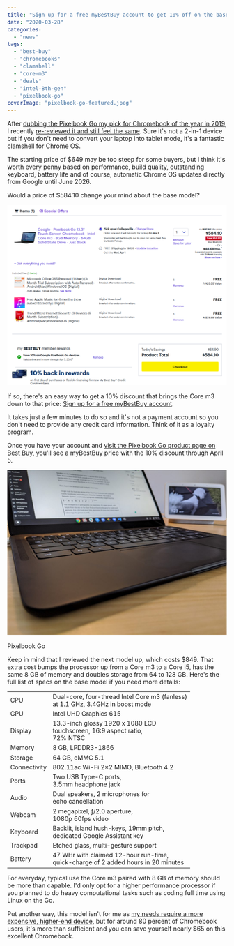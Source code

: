 ```yaml
---
title: "Sign up for a free myBestBuy account to get 10% off on the base Pixelbook Go: $584 after discount"
date: "2020-03-28"
categories: 
  - "news"
tags: 
  - "best-buy"
  - "chromebooks"
  - "clamshell"
  - "core-m3"
  - "deals"
  - "intel-8th-gen"
  - "pixelbook-go"
coverImage: "pixelbook-go-featured.jpeg"
---
```


After [dubbing the Pixelbook Go my pick for Chromebook of the year in 2019](https://www.aboutchromebooks.com/news/my-pick-for-2019-chromebook-of-the-year/), I recently [re-reviewed it and still feel the same](https://www.aboutchromebooks.com/news/pixelbook-go-review-2020/). Sure it's not a 2-in-1 device but if you don't need to convert your laptop into tablet mode, it's a fantastic clamshell for Chrome OS.

The starting price of $649 may be too steep for some buyers, but I think it's worth every penny based on performance, build quality, outstanding keyboard, battery life and of course, automatic Chrome OS updates directly from Google until June 2026.

Would a price of $584.10 change your mind about the base model?

![](images/Discounted-Pixelbook-Go.png)

If so, there's an easy way to get a 10% discount that brings the Core m3 down to that price: [Sign up for a free myBestBuy account](https://www.bestbuy.com/identity/newAccount?token=tid%3A617d7324-7113-11ea-b07d-005056ae87ac).

It takes just a few minutes to do so and it's not a payment account so you don't need to provide any credit card information. Think of it as a loyalty program.

Once you have your account and [visit the Pixelbook Go product page on Best Buy](https://www.bestbuy.com/site/google-pixelbook-go-13-3-touch-screen-chromebook-intel-core-m3-8gb-memory-64gb-solid-state-drive-just-black/6382912.p?skuId=6382912), you'll see a myBestBuy price with the 10% discount through April 5.

![Pixelbook Go keyboard](images/IMG_20191029_132349-1024x768.jpg)

Pixelbook Go

Keep in mind that I reviewed the next model up, which costs $849. That extra cost bumps the processor up from a Core m3 to a Core i5, has the same 8 GB of memory and doubles storage from 64 to 128 GB. Here's the full list of specs on the base model if you need more details:

<table class="wp-block-table"><tbody><tr><td>CPU</td><td>Dual-core, four-thread Intel Core m3 (fanless)<br>at 1.1 GHz, 3.4GHz in boost mode</td></tr><tr><td>GPU</td><td>Intel UHD Graphics 615</td></tr><tr><td>Display</td><td>13.3-inch glossy 1920 x 1080 LCD<br>touchscreen, 16:9 aspect ratio,<br>72% NTSC</td></tr><tr><td>Memory</td><td>8 GB, LPDDR3-1866</td></tr><tr><td>Storage</td><td>64 GB, eMMC 5.1</td></tr><tr><td>Connectivity</td><td>802.11ac Wi-Fi 2×2 MIMO, Bluetooth 4.2</td></tr><tr><td>Ports</td><td>Two USB Type-C ports,<br>3.5mm headphone jack</td></tr><tr><td>Audio</td><td>Dual speakers, 2 microphones for<br>echo cancellation</td></tr><tr><td>Webcam</td><td>2 megapixel, ƒ/2.0 aperture,<br>1080p 60fps video</td></tr><tr><td>Keyboard</td><td>Backlit, island hush-keys, 19mm pitch,<br>dedicated Google Assistant key</td></tr><tr><td>Trackpad</td><td>Etched glass, multi-gesture support</td></tr><tr><td>Battery</td><td>47 WHr with claimed 12-hour run-time,<br>quick-charge of 2 added hours in 20 minutes</td></tr></tbody></table>

For everyday, typical use the Core m3 paired with 8 GB of memory should be more than capable. I'd only opt for a higher performance processor if you planned to do heavy computational tasks such as coding full time using Linux on the Go.

Put another way, this model isn't for me as [my needs require a more expensive, higher-end device](https://www.aboutchromebooks.com/news/acer-chromebook-spin-13-with-16-gb-ram-should-you-buy-one/), but for around 80 percent of Chromebook users, it's more than sufficient and you can save yourself nearly $65 on this excellent Chromebook.

